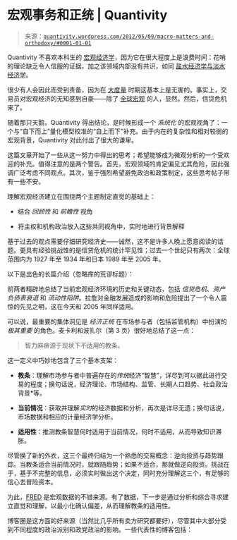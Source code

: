 <!--yml

类别：未分类

日期：2024-05-18 13:44:54

-->

# 宏观事务和正统 | Quantivity

> 来源：[`quantivity.wordpress.com/2012/05/09/macro-matters-and-orthodoxy/#0001-01-01`](https://quantivity.wordpress.com/2012/05/09/macro-matters-and-orthodoxy/#0001-01-01)

Quantivity 不喜欢本科生的 [宏观经济学](http://en.wikipedia.org/wiki/Macroeconomics)，因为它在很大程度上是浪费时间：花哨的理论缺乏令人信服的证据，加之该领域内部没有共识，如同 [盐水经济学与淡水经济学](http://en.wikipedia.org/wiki/Saltwater_and_freshwater_economics)。

很少有人会因此而受到责备，因为在 [大度量](http://en.wikipedia.org/wiki/Great_Moderation) 时期这基本上是无害的。事实上，交易员对宏观经济的无知感到自豪——除了 [全球宏观](http://en.wikipedia.org/wiki/Global_macro) 的人，显然。然后，信贷危机来了。

随着那只天鹅，Quantivity 得出结论，是时候形成一个 *系统化* 的宏观视角了：一个与“自下而上”量化模型校准的“自上而下”补充。由于内在的复杂性和相对较弱的宏观背景，Quantivity 对此付出了很大的谦卑。

这篇文章开始了一些从这一努力中得出的思考；希望能够成为微观分析的一个受欢迎的补充。值得注意的是两个警告。首先，宏观领域的肯定偏见尤其危险，因此强调广泛考虑不同观点。其次，鉴于强烈希望避免政治和政策制定，这些思考帖子带有一些不安。

理解宏观经济建立在围绕两个主题制定直觉的基础上：

+   结合 *回顾性* 和 *前瞻性* 视角

+   将主权和机构政治放入这些共同视角中，实时地进行背景解释

基于过去的观点需要仔细研究经济史——诚然，这不是许多人晚上愿意阅读的话题。更具有经验挑战性的是信贷危机的统计罕见性；过去一个世纪只有两次：全球范围内为 1927 年至 1934 年和日本 1989 年至 2005 年。

以下是出色的长篇介绍（忽略库的荒谬标题）：

前两者精辟地总结了当前宏观经济环境的历史和关键动态，包括 *信贷危机*、*资产负债表衰退* 和 *流动性陷阱*。拉詹对金融发展造成的影响和危险提出了一个令人震惊的先见之明，这在今天和 2005 年同样适用。

可以说，最重要的集体洞见是 *经济正统* 在市场参与者（包括监管机构）中扮演的 *极其重要* 的角色。麦卡利和波扎尔（第 3 页）很好地总结了这一点：

> 智力麻痹源于现状下不适用的教条。

这一定义中巧妙地包含了三个基本支架：

+   **教条**：理解市场参与者中普遍存在的*传统*经济“智慧”，详尽到可以据此进行交易的程度；换句话说，经济理论、市场结构、监管、长期人口趋势、社会政治背景*等。

+   **当前情况**：获取并理解*实时*的经济数据和分析，再次是详尽无遗；换句话说，市场数据和相应的计量经济学分析。

+   **适用性**：推测教条智慧何时适用于当前情况，何时不适用，从而导致知识滞胀。

尽管换了新的外衣，这三个最终归结为一个熟悉的交易概念：逆向投资与趋势跟踪。当教条适合当前情况时，就跟随趋势；如果不适合，那就做逆向投资。挑战在于，基于不完整的信息，必须实时做出这个决定，同时充分理解这三个，有足够的信心去冒险资本。

为此，[FRED](http://research.stlouisfed.org/fred2/) 是宏观数据的不错来源。有了数据，下一步是通过分析和综合寻求建立直觉和理解，以最小化确认偏差，从而理解教条的适用性。

博客圈是这方面的好来源（当然比几乎所有卖方研究都要好），尽管其中大部分受到不同程度的政治派别和政党政治的影响。一些代表性的博客包括：
